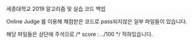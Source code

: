 세종대학교 2019 알고리즘 및 실습 코드 백업


Online Judge 를 이용해 채점받은 코드로 pass되지않은 일부 파일들이 있습니다. 

해당 파일들은 상단에 주석으로 /* score : ../100 */ 적혀있습니다.
